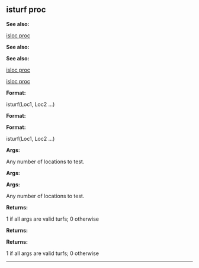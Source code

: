 

 isturf proc
-------------




**See also:** 


[isloc proc](#/proc/isloc) 



**See also:** 

**See also:**

[isloc proc](#/proc/isloc) 

[isloc proc](#/proc/isloc)


**Format:** 


 isturf(Loc1, Loc2 ...)
 


**Format:** 

**Format:**

 isturf(Loc1, Loc2 ...)



**Args:** 


 Any number of locations to test.
 


**Args:** 

**Args:**

 Any number of locations to test.



**Returns:** 


 1 if all args are valid turfs; 0 otherwise
 


**Returns:** 

**Returns:**

 1 if all args are valid turfs; 0 otherwise



---


